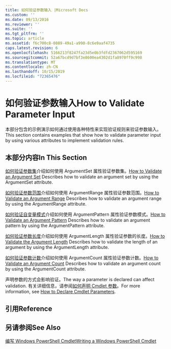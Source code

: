 ```yaml
---
title: 如何验证参数输入 |Microsoft Docs
ms.custom: ''
ms.date: 09/13/2016
ms.reviewer: ''
ms.suite: ''
ms.tgt_pltfrm: ''
ms.topic: article
ms.assetid: f6c700c8-0889-49a1-a990-8c6e9aaf4735
caps.latest.revision: 6
ms.openlocfilehash: 5166213f8247fa23d5e0b3fdfd2367062d595169
ms.sourcegitcommit: 52a67bcd9d7bf3e8600ea4302d1fa8970ff9c998
ms.translationtype: MT
ms.contentlocale: zh-CN
ms.lasthandoff: 10/15/2019
ms.locfileid: "72365476"
---
```

# <a name="how-to-validate-parameter-input"></a><span data-ttu-id="4be20-102">如何验证参数输入</span><span class="sxs-lookup"><span data-stu-id="4be20-102">How to Validate Parameter Input</span></span>

<span data-ttu-id="4be20-103">本部分包含的示例演示如何通过使用各种特性来实现验证规则来验证参数输入。</span><span class="sxs-lookup"><span data-stu-id="4be20-103">This section contains examples that show how to validate parameter input by using various attributes to implement validation rules.</span></span>

## <a name="in-this-section"></a><span data-ttu-id="4be20-104">本部分内容</span><span class="sxs-lookup"><span data-stu-id="4be20-104">In This Section</span></span>

<span data-ttu-id="4be20-105">[如何验证参数集](./how-to-validate-an-argument-set.md)介绍如何使用 ArgumentSet 属性验证参数集。</span><span class="sxs-lookup"><span data-stu-id="4be20-105">[How to Validate an Argument Set](./how-to-validate-an-argument-set.md) Describes how to validate an argument set by using the ArgumentSet attribute.</span></span>

<span data-ttu-id="4be20-106">[如何验证参数范围](./how-to-validate-an-argument-range.md)介绍如何使用 ArgumentRange 属性验证参数范围。</span><span class="sxs-lookup"><span data-stu-id="4be20-106">[How to Validate an Argument Range](./how-to-validate-an-argument-range.md) Describes how to validate an argument range by using the ArgumentRange attribute.</span></span>

<span data-ttu-id="4be20-107">[如何验证自变量模式](./how-to-validate-an-argument-pattern.md)介绍如何使用 ArgumentPattern 属性验证参数模式。</span><span class="sxs-lookup"><span data-stu-id="4be20-107">[How to Validate an Argument Pattern](./how-to-validate-an-argument-pattern.md) Describes how to validate an argument pattern by using the ArgumentPattern attribute.</span></span>

<span data-ttu-id="4be20-108">[如何验证参数长度](./how-to-validate-the-argument-length.md)介绍如何使用 ArgumentLength 属性验证参数的长度。</span><span class="sxs-lookup"><span data-stu-id="4be20-108">[How to Validate the Argument Length](./how-to-validate-the-argument-length.md) Describes how to validate the length of an argument by using the ArgumentLength attribute.</span></span>

<span data-ttu-id="4be20-109">[如何验证参数计数](./how-to-validate-an-argument-count.md)介绍如何使用 ArgumentCount 属性验证参数计数。</span><span class="sxs-lookup"><span data-stu-id="4be20-109">[How to Validate an Argument Count](./how-to-validate-an-argument-count.md) Describes how to validate an argument count by using the ArgumentCount attribute.</span></span>

<span data-ttu-id="4be20-110">声明参数的方式会影响验证。</span><span class="sxs-lookup"><span data-stu-id="4be20-110">The way a parameter is declared can affect validation.</span></span> <span data-ttu-id="4be20-111">有关详细信息，请参阅[如何声明 Cmdlet 参数](./how-to-declare-cmdlet-parameters.md)。</span><span class="sxs-lookup"><span data-stu-id="4be20-111">For more information, see [How to Declare Cmdlet Parameters](./how-to-declare-cmdlet-parameters.md).</span></span>

## <a name="reference"></a><span data-ttu-id="4be20-112">引用</span><span class="sxs-lookup"><span data-stu-id="4be20-112">Reference</span></span>

## <a name="see-also"></a><span data-ttu-id="4be20-113">另请参阅</span><span class="sxs-lookup"><span data-stu-id="4be20-113">See Also</span></span>

[<span data-ttu-id="4be20-114">编写 Windows PowerShell Cmdlet</span><span class="sxs-lookup"><span data-stu-id="4be20-114">Writing a Windows PowerShell Cmdlet</span></span>](./writing-a-windows-powershell-cmdlet.md)
